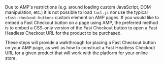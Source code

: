 Due to AMP's restrictions (e.g. around loading custom JavaScript, DOM manipulation, etc.) it is not possible to load `fast.js` nor use the typical `<fast-checkout-button>` custom element on AMP pages. If you would like to embed a Fast Checkout button on a page using AMP, the preferred method is to embed a CSS-only version of the Fast Checkout button to open a Fast Headless Checkout URL for the product to be purchased.

These steps will provide a walkthrough for placing a Fast Checkout button on your AMP page, as well as how to construct a Fast Headless Checkout URL for a given product that will work with the platform for your online store.
